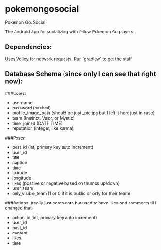 # pokemongosocial
Pokemon Go: Social!

The Android App for socializing with fellow Pokemon Go players.

## Dependencies:

Uses [Volley](https://developer.android.com/training/volley/index.html) for network requests.
Run 'gradlew' to get the stuff

## Database Schema (since only I can see that right now):

###Users:
- username
- password (hashed)
- profile_image_path (should be just <TEAM>_pic.jpg but I left it here just in case)
- team (Instinct, Valor, or Mystic)
- time_joined (DATE_TIME)
- reputation (integer, like karma)

###Posts:
- post_id (int, primary key auto increment)
- user_id
- title
- caption
- time
- latitude
- longitude
- likes (positive or negative based on thumbs up/down)
- user_team
- only_visible_team (1 or 0 if it is public or only for their team)

###Actions: (really just comments but used to have likes and comments til I changed that)
- action_id (int, primary key auto increment)
- user_id
- post_id
- content
- likes
- time
